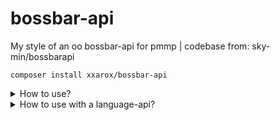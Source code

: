 # bossbar-api
My style of an oo bossbar-api for pmmp   |   codebase from: sky-min/bossbarapi

```composer install xxarox/bossbar-api```

<details>
<summary>How to use?</summary>

```php
use xxAROX\BossbarAPI\{Bossbar,BossbarColor};

$bossBar = new Bossbar(
	"Space suits yell with faith!",
	1.0,
	/** @var BossbarColor */ BossbarColor::RED(),
	/** @var bool */ false,
	/** @var null|Vector3 */ $game->getMiddleVector3()
);
// add players
$bossBar->addAllPlayers();
$bossBar->addPlayer(Player::class);

// remove players
$bossBar->removeAllPlayers();
$bossBar->removePlayer(Player::class);

// check player
$bossBar->includesPlayer(Player::class);

// update title
$bossBar->setTitle("Warp patiently like a cloudy collective.\n\nWhere is the ancient cosmonaut?");

// update color
$bossBar->setColor(\xxAROX\BossbarAPI\BossbarColor::YELLOW());

// update percentage
$bossBar->setPercentage($bossBar->getPercentage() -.01);

// update darken screen (idk what this is)
$bossBar->setDarkenScreen(!$bossBar->getDarkenScreen());

// and this also works
$bossBar
	->setTitle("View without mystery, and we won’t handle a captain.")
	->setPercentage(0)
	->setColor(BossbarColor::BLUE())
;
```

</details>

<details>
<summary>How to use with a language-api?</summary>

```php
use xxAROX\BossbarAPI\{Bossbar,BossbarColor};

$bossBar = new Bossbar(
	"bossbar.title.example",
	1.0,
	/** @var BossbarColor */ BossbarColor::RED(),
	/** @var bool */ false,
	/** @var null|Vector3 */ $game->getMiddleVector3()
);
// first add a translation handler of your choice
$bossBar->setTextHandler(fn (\pocketmine\player\Player $player, string $raw) => $player->getLanguage()->translate(new \pocketmine\lang\Translatable($raw)));

// add players
$bossBar->addAllPlayers();

// update title
$bossBar->setTitle("my.language.key");
```

</details>